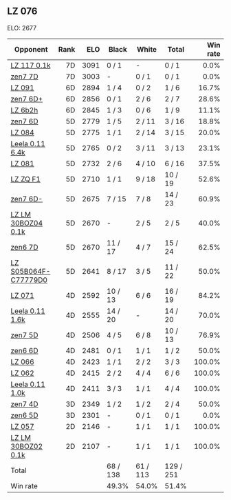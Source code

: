 ## LZ 076 ##

ELO: 2677

Opponent | Rank | ELO | Black | White | Total | Win rate
---------|-----:|----:|-------|-------|-------|-------:
[LZ 117 0.1k](LZ%20117%200.1k.md) | 7D | 3091 | 0 / 1 | - | 0 / 1 | 0.0%
[zen7 7D](zen7%207D.md) | 7D | 3003 | - | 0 / 1 | 0 / 1 | 0.0%
[LZ 091](LZ%20091.md) | 6D | 2894 | 1 / 4 | 0 / 2 | 1 / 6 | 16.7%
[zen7 6D+](zen7%206D+.md) | 6D | 2856 | 0 / 1 | 2 / 6 | 2 / 7 | 28.6%
[LZ 6b2h](LZ%206b2h.md) | 6D | 2845 | 1 / 3 | 0 / 6 | 1 / 9 | 11.1%
[zen7 6D](zen7%206D.md) | 5D | 2779 | 1 / 5 | 2 / 11 | 3 / 16 | 18.8%
[LZ 084](LZ%20084.md) | 5D | 2775 | 1 / 1 | 2 / 14 | 3 / 15 | 20.0%
[Leela 0.11 6.4k](Leela%200.11%206.4k.md) | 5D | 2765 | 0 / 2 | 3 / 11 | 3 / 13 | 23.1%
[LZ 081](LZ%20081.md) | 5D | 2732 | 2 / 6 | 4 / 10 | 6 / 16 | 37.5%
[LZ ZQ F1](LZ%20ZQ%20F1.md) | 5D | 2710 | 1 / 1 | 9 / 18 | 10 / 19 | 52.6%
[zen7 6D-](zen7%206D-.md) | 5D | 2675 | 7 / 15 | 7 / 8 | 14 / 23 | 60.9%
[LZ LM 30BOZ04 0.1k](LZ%20LM%2030BOZ04%200.1k.md) | 5D | 2670 | - | 2 / 5 | 2 / 5 | 40.0%
[zen6 7D](zen6%207D.md) | 5D | 2670 | 11 / 17 | 4 / 7 | 15 / 24 | 62.5%
[LZ S05B064F-C77779D0](LZ%20S05B064F-C77779D0.md) | 5D | 2641 | 8 / 17 | 3 / 5 | 11 / 22 | 50.0%
[LZ 071](LZ%20071.md) | 4D | 2592 | 10 / 13 | 6 / 6 | 16 / 19 | 84.2%
[Leela 0.11 1.6k](Leela%200.11%201.6k.md) | 4D | 2555 | 14 / 20 | - | 14 / 20 | 70.0%
[zen7 5D](zen7%205D.md) | 4D | 2506 | 4 / 5 | 6 / 8 | 10 / 13 | 76.9%
[zen6 6D](zen6%206D.md) | 4D | 2481 | 0 / 1 | 1 / 1 | 1 / 2 | 50.0%
[LZ 066](LZ%20066.md) | 4D | 2423 | 1 / 1 | 2 / 2 | 3 / 3 | 100.0%
[LZ 062](LZ%20062.md) | 4D | 2415 | 2 / 2 | 4 / 4 | 6 / 6 | 100.0%
[Leela 0.11 1.0k](Leela%200.11%201.0k.md) | 4D | 2411 | 3 / 3 | 1 / 1 | 4 / 4 | 100.0%
[zen7 4D](zen7%204D.md) | 3D | 2349 | 1 / 2 | 1 / 2 | 2 / 4 | 50.0%
[zen6 5D](zen6%205D.md) | 3D | 2301 | - | 0 / 1 | 0 / 1 | 0.0%
[LZ 057](LZ%20057.md) | 2D | 2146 | - | 1 / 1 | 1 / 1 | 100.0%
[LZ LM 30BOZ02 0.1k](LZ%20LM%2030BOZ02%200.1k.md) | 2D | 2107 | - | 1 / 1 | 1 / 1 | 100.0%
Total | | | 68 / 138 | 61 / 113 | 129 / 251 | 
Win rate| | | 49.3% | 54.0% | 51.4% | 

